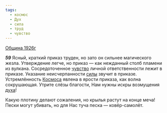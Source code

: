 ```yaml
---
tags:
  - космос
  - Дух
  - сила
  - труд
  - чувство
---
```


[Община 1926г](https://127.0.0.1:4002/agni/1926)

___59___
Ясный, краткий приказ труден, но зато он сильнее магического жезла. Утверждение легче, но приказ — как нежданный столб пламени из вулкана. Сосредоточенное [чувство](../../../tags/#чувство) личной ответственности лежит в приказе. Указание неисчерпанности [силы](../../../tags/#сила) звучит в приказе. Устремлённость [Космоса](../../../tags/#космос) явлена в ярости приказа, как волна сокрушающая. Утрите слёзы благости, Нам нужны искры возмущения [духа](../../../tags/#Дух)!   

Какую плотину делают сожаления, но крылья растут на конце меча! Пески могут убивать, но для Нас туча песка — ковёр-самолёт.   

